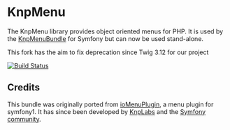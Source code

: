 KnpMenu
=======

The KnpMenu library provides object oriented menus for PHP.
It is used by the [KnpMenuBundle](https://github.com/KnpLabs/KnpMenuBundle) for Symfony
but can now be used stand-alone.

This fork has the aim to fix deprecation since Twig 3.12 for our project

[![Build Status](https://github.com/didier-cost/KnpMenu/actions/workflows/build.yaml/badge.svg)](https://github.com/KnpLabs/KnpMenu/actions/workflows/build.yaml)

## Credits

This bundle was originally ported from [ioMenuPlugin](http://github.com/weaverryan/ioMenuPlugin),
a menu plugin for symfony1. It has since been developed by [KnpLabs](http://www.knplabs.com) and
the [Symfony community](https://github.com/KnpLabs/KnpMenu/graphs/contributors).

[0]: doc/01-Basic-Menus.md
[1]: doc/02-Twig-Integration.md
[2]: doc/
[3]: https://github.com/derrabus
[4]: https://github.com/garak
[5]: https://github.com/stof
